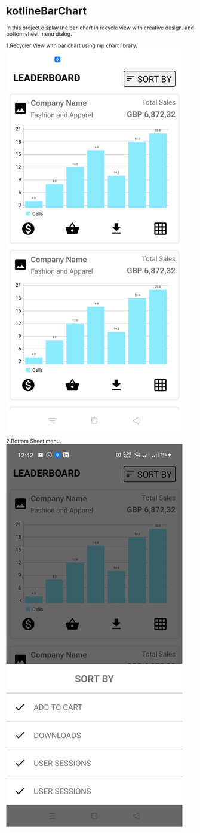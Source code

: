 # kotlineBarChart
In this project display the bar-chart in recycle view with creative design. and bottom sheet menu dialog.

1.Recycler View with bar chart using mp chart library.
![ScreenShot](https://github.com/devRohitGangurde/kotlineBarChart/blob/master/app/src/main/assets/Screenshot_2020-07-19-00-42-46-59_0fad7eaed50f3dbec4d036158addeff2.jpg)

2.Bottom Sheet menu.
![ScreenShot](https://github.com/devRohitGangurde/kotlineBarChart/blob/master/app/src/main/assets/Screenshot_2020-07-19-00-42-50-20_0fad7eaed50f3dbec4d036158addeff2.jpg)
